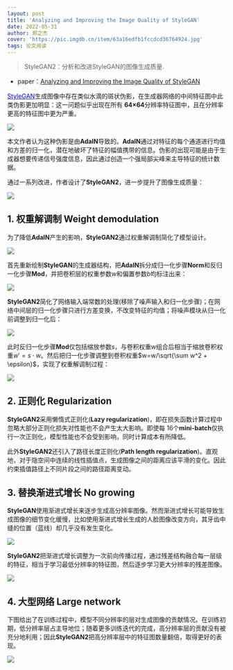 ```yaml
---
layout: post
title: 'Analyzing and Improving the Image Quality of StyleGAN'
date: 2022-05-31
author: 郑之杰
cover: 'https://pic.imgdb.cn/item/63a16edfb1fccdcd36764924.jpg'
tags: 论文阅读
---
```


> StyleGAN2：分析和改进StyleGAN的图像生成质量.

- paper：[Analyzing and Improving the Image Quality of StyleGAN](https://arxiv.org/abs/1912.04958)

[<font color=Blue>StyleGAN</font>](https://0809zheng.github.io/2022/05/30/stylegan.html)生成图像中存在类似水滴的斑状伪影，在生成器网络的中间特征图中此类伪影更加明显：这一问题似乎出现在所有 **64×64**分辨率特征图中，且在分辨率更高的特征图中更为严重。

![](https://pic.imgdb.cn/item/63a16f71b1fccdcd3677cc66.jpg)

本文作者认为这种伪影是由**AdaIN**导致的。**AdaIN**通过对特征的每个通道进行均值和方差的归一化，潜在地破坏了特征的幅值携带的信息。伪影的出现可能是由于生成器想要传递信号强度信息，因此通过创造一个强局部尖峰来主导特征的统计数据。

通过一系列改进，作者设计了**StyleGAN2**，进一步提升了图像生成质量：

![](https://pic.imgdb.cn/item/63a17377b1fccdcd368010d4.jpg)

## 1. 权重解调制 Weight demodulation

为了降低**AdaIN**产生的影响，**StyleGAN2**通过权重解调制简化了模型设计。

![](https://pic.imgdb.cn/item/63a17532b1fccdcd36833730.jpg)

首先重新绘制**StyleGAN**的生成器结构，把**AdaIN**拆分成归一化步骤**Norm**和反归一化步骤**Mod**，并把卷积层的权重参数$w$和偏置参数$b$均标注出来：

![](https://pic.imgdb.cn/item/63a175a6b1fccdcd3683e7ec.jpg)

**StyleGAN2**简化了网络输入端常数的处理(移除了噪声输入和归一化步骤)；在网络中间层的归一化步骤只进行方差变换，不改变特征的均值；将噪声模块从归一化前调整到归一化后：

![](https://pic.imgdb.cn/item/63a1767eb1fccdcd3685e7be.jpg)

此时反归一化步骤**Mod**仅包括缩放参数$s$，与卷积权重$w$组合后相当于缩放卷积权重$w'=s\cdot w$。然后把归一化步骤调整到卷积权重$w=w/\sqrt{\sum w^2 + \epsilon}$，实现了权重解调制过程：

![](https://pic.imgdb.cn/item/63a17abab1fccdcd368c9cf3.jpg)

## 2. 正则化 Regularization

**StyleGAN2**采用懒惰式正则化(**Lazy regularization**)，即在损失函数计算过程中忽略大部分正则化损失对性能也不会产生太大影响。即使每 $16$个**mini-batch**仅执行一次正则化，模型性能也不会受到影响，同时计算成本有所降低。

此外**StyleGAN2**还引入了路径长度正则化(**Path length regularization**)。直观地，对于隐空间中连续的线性插值点，生成图像之间的距离应该平滑的变化。因此约束插值路径上不同片段之间的路径距离变动。

## 3. 替换渐进式增长 No growing

**StyleGAN**使用渐进式增长来逐步生成高分辨率图像。然而渐进式增长可能导致生成图像的细节变化缓慢，比如使用渐进式增长生成的人脸图像改变方向，其牙齿中缝的位置（蓝线）却几乎没有发生变化。

![](https://pic.imgdb.cn/item/63a17d22b1fccdcd36912dc7.jpg)

**StyleGAN2**把渐进式增长调整为一次前向传播过程，通过残差结构融合每一层级的特征，相当于学习最低分辨率的特征图，然后逐步学习更大分辨率的残差图像。

![](https://pic.imgdb.cn/item/63a17da8b1fccdcd3692f573.jpg)

## 4. 大型网络 Large network

下图给出了在训练过程中，模型不同分辨率的层对生成图像的贡献情况。在训练初期，低分辨率层占主导地位；随着更多训练迭代的完成，高分辨率层的贡献没有被充分地利用；因此**StyleGAN2**把高分辨率层中的特征图数量翻倍，取得更好的表现。

![](https://pic.imgdb.cn/item/63a17eeeb1fccdcd36951e59.jpg)